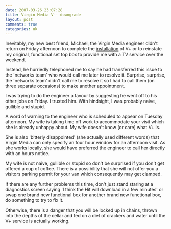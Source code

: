 ```yaml
---
date: 2007-03-26 23:07:28
title: Virgin Media V-- downgrade
layout: post
comments: true
categories: uk
---
```

Inevitably, my new best friend, Michael, the Virgin Media engineer
didn't return on Friday afternoon to complete the
[installation](http://www.nbrightside.com/blog/2007/03/23/virgin-media-v-upgrade/)
of V+ or to reinstate my original, functional set top box to provide me
with a TV service over the weekend.

Instead, he hurriedly telephoned me to say he had transferred this issue
to the 'networks team' who would call me later to resolve it. Surprise,
surprise, the 'networks team' didn't call me to resolve it so I had to
call them (on three separate occasions) to make another appointment.

I was trying to do the engineer a favour by suggesting he went off to
his other jobs on Friday. I trusted him. With hindsight, I was probably
naive, gullible and stupid.

A word of warning to the engineer who is scheduled to appear on Tuesday
afternoon. My wife is taking time off work to accommodate your visit
which she is already unhappy about. My wife doesn't know (or care) what
V+ is.

She is also 'bitterly disappointed' (she actually used different words)
that Virgin Media can only specify an four hour window for an afternoon
visit. As she works locally, she would have preferred the engineer to
call her directly with an hours notice.

My wife is not naive, gullible or stupid so don't be surprised if you
don't get offered a cup of coffee. There is a possibility that she will
not offer you a visitors parking permit for your van which consequently
may get clamped.

If there are any further problems this time, don't just stand staring at
a diagnostics screen saying 'I think the Hit will download in a few
minutes' or swap one brand new functional box for another brand new
functional box, do something to try to fix it.

Otherwise, there is a danger that you will be locked up in chains,
thrown into the depths of the cellar and fed on a diet of crackers and
water until the V+ service is actually working.
